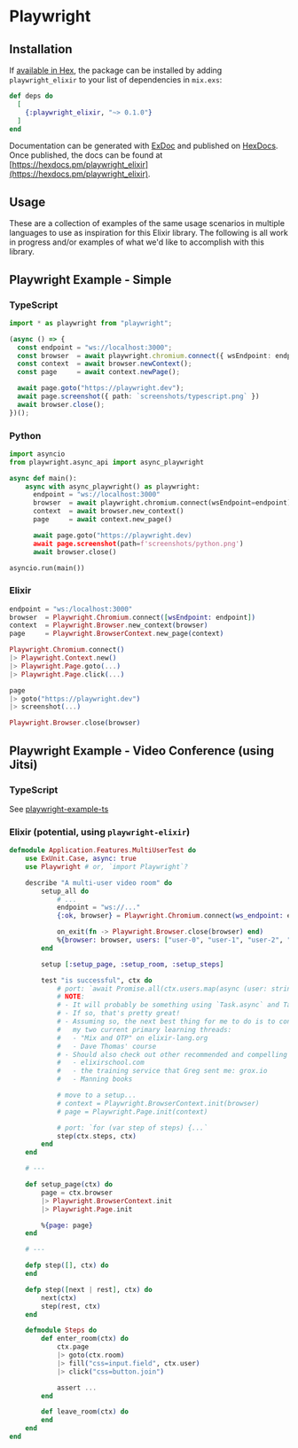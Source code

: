 # Playwright

## Installation

If [available in Hex](https://hex.pm/docs/publish), the package can be installed
by adding `playwright_elixir` to your list of dependencies in `mix.exs`:

```elixir
def deps do
  [
    {:playwright_elixir, "~> 0.1.0"}
  ]
end
```

Documentation can be generated with [ExDoc](https://github.com/elixir-lang/ex_doc)
and published on [HexDocs](https://hexdocs.pm). Once published, the docs can
be found at [https://hexdocs.pm/playwright_elixir](https://hexdocs.pm/playwright_elixir).

## Usage

These are a collection of examples of the same usage scenarios in multiple languages to use as inspiration for this Elixir library. The following is all work in progress and/or examples of what we'd like to accomplish with this library.

## Playwright Example - Simple

### TypeScript

```typescript
import * as playwright from "playwright";

(async () => {
  const endpoint = "ws://localhost:3000";
  const browser  = await playwright.chromium.connect({ wsEndpoint: endpoint });
  const context  = await browser.newContext();
  const page     = await context.newPage();

  await page.goto("https://playwright.dev");
  await page.screenshot({ path: `screenshots/typescript.png` })
  await browser.close();
})();
```


### Python

```python
import asyncio
from playwright.async_api import async_playwright

async def main():
    async with async_playwright() as playwright:
      endpoint = "ws://localhost:3000"
      browser  = await playwright.chromium.connect(wsEndpoint=endpoint)
      context  = await browser.new_context()
      page     = await context.new_page()

      await page.goto("https://playwright.dev)
      await page.screenshot(path=f'screenshots/python.png')
      await browser.close()

asyncio.run(main())
```


### Elixir

```elixir
endpoint = "ws:/localhost:3000"
browser  = Playwright.Chromium.connect([wsEndpoint: endpoint])
context  = Playwright.Browser.new_context(browser)
page     = Playwright.BrowserContext.new_page(context)

Playwright.Chromium.connect()
|> Playwright.Context.new()
|> Playwright.Page.goto(...)
|> Playwright.Page.click(...)

page
|> goto("https://playwright.dev")
|> screenshot(...)

Playwright.Browser.close(browser)
```



## Playwright Example - Video Conference (using Jitsi)

### TypeScript

See [playwright-example-ts](https://github.com/geometerio/playwright-example-ts)


### Elixir (potential, using `playwright-elixir`)

```elixir
defmodule Application.Features.MultiUserTest do
	use ExUnit.Case, async: true
	use Playwright # or, `import Playwright`?

	describe "A multi-user video room" do
		setup_all do
			# ...
			endpoint = "ws://..."
			{:ok, browser} = Playwright.Chromium.connect(ws_endpoint: endpoint)

			on_exit(fn -> Playwright.Browser.close(browser) end)
			%{browser: browser, users: ["user-0", "user-1", "user-2", "user-3"]}
		end

		setup [:setup_page, :setup_room, :setup_steps]

		test "is successful", ctx do
			# port: `await Promise.all(ctx.users.map(async (user: string) => {...`
			# NOTE:
			# - It will probably be something using `Task.async` and Task.await`
			# - If so, that's pretty great!
			# - Assuming so, the next best thing for me to do is to continue with
			#   my two current primary learning threads:
			#   - "Mix and OTP" on elixir-lang.org
			#   - Dave Thomas' course
			# - Should also check out other recommended and compelling resources, such as:
			#   - elixirschool.com
			#   - the training service that Greg sent me: grox.io
			#   - Manning books

			# move to a setup...
			# context = Playwright.BrowserContext.init(browser)
			# page = Playwright.Page.init(context)

			# port: `for (var step of steps) {...`
			step(ctx.steps, ctx)
		end
	end

	# ---

	def setup_page(ctx) do
		page = ctx.browser
		|> Playwright.BrowserContext.init
		|> Playwright.Page.init

		%{page: page}
	end

	# ---

	defp step([], ctx) do
	end

	defp step([next | rest], ctx) do
		next(ctx)
		step(rest, ctx)
	end

	defmodule Steps do
		def enter_room(ctx) do
			ctx.page
			|> goto(ctx.room)
			|> fill("css=input.field", ctx.user)
			|> click("css=button.join")

			assert ...
		end

		def leave_room(ctx) do
		end
	end
end
```

